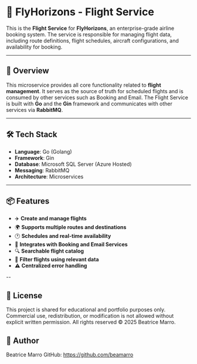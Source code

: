 # 🛫 FlyHorizons - Flight Service

This is the **Flight Service** for **FlyHorizons**, an enterprise-grade airline booking system. The service is responsible for managing flight data, including route definitions, flight schedules, aircraft configurations, and availability for booking.

---

## 🚀 Overview

This microservice provides all core functionality related to **flight management**. It serves as the source of truth for scheduled flights and is consumed by other services such as Booking and Email. The Flight Service is built with **Go** and the **Gin** framework and communicates with other services via **RabbitMQ**.

---

## 🛠️ Tech Stack

- **Language**: Go (Golang)
- **Framework**: Gin
- **Database**: Microsoft SQL Server (Azure Hosted)
- **Messaging**: RabbitMQ
- **Architecture**: Microservices

---

## 📦 Features

- ✈️ **Create and manage flights**
- 🌍 **Supports multiple routes and destinations**
- 🕐 **Schedules and real-time availability**
- 🧩 **Integrates with Booking and Email Services**
- 🔍 **Searchable flight catalog**
- 📇 **Filter flights using relevant data**
- ⚠️ **Centralized error handling**

--

## 📄 License
This project is shared for educational and portfolio purposes only. Commercial use, redistribution, or modification is not allowed without explicit written permission. All rights reserved © 2025 Beatrice Marro.

## 👤 Author
Beatrice Marro GitHub: https://github.com/beamarro
